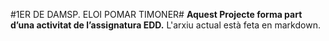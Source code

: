 #1ER DE DAMSP. ELOI POMAR TIMONER#
**Aquest Projecte forma part d’una activitat de l’assignatura EDD.** 
L'arxiu actual està feta en markdown.
